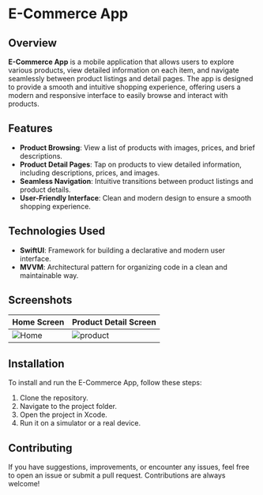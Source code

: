 # E-Commerce App

## Overview

**E-Commerce App** is a mobile application that allows users to explore various products, view detailed information on each item, and navigate seamlessly between product listings and detail pages. The app is designed to provide a smooth and intuitive shopping experience, offering users a modern and responsive interface to easily browse and interact with products.

## Features

- **Product Browsing**: View a list of products with images, prices, and brief descriptions.  
- **Product Detail Pages**: Tap on products to view detailed information, including descriptions, prices, and images.  
- **Seamless Navigation**: Intuitive transitions between product listings and product details.  
- **User-Friendly Interface**: Clean and modern design to ensure a smooth shopping experience.

## Technologies Used

- **SwiftUI**: Framework for building a declarative and modern user interface.  
- **MVVM**: Architectural pattern for organizing code in a clean and maintainable way.

## Screenshots

| Home Screen | Product Detail Screen |
|-------------|-----------------------|
| ![Home](https://github.com/user-attachments/assets/71ad9a1b-7eca-4022-af38-29ee44cdac21) | ![product](https://github.com/user-attachments/assets/42ec2ca2-a22b-4c09-88f9-ef2b5990b30a) |

## Installation

To install and run the E-Commerce App, follow these steps:

1. Clone the repository.  
2. Navigate to the project folder.  
3. Open the project in Xcode.  
4. Run it on a simulator or a real device.  

## Contributing

If you have suggestions, improvements, or encounter any issues, feel free to open an issue or submit a pull request. Contributions are always welcome!
